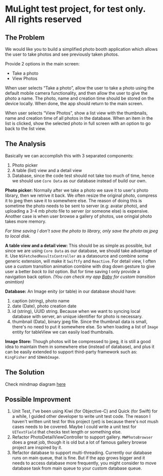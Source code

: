 #  MuLight test project, for test only. All rights reserved

## The Problem

We would like you to build a simplified photo booth application which allows the user to take photos and see previously taken photos.

Provide 2 options in the main screen:

- Take a photo
- View Photos

When user selects “Take a photo”, allow the user to take a photo using the default mobile camera functionality, and then allow the user to give the photo a name. The photo, name and creation time should be stored on the device locally. When done, the app should return to the main screen.

When user selects “View Photos”, show a list view with the thumbnails, name and creation time of all photos in the database. When an item in the list is clicked, show the selected photo in full screen with an option to go back to the list view.

## The Analysis

Basically we can accomplish this with 3 separated components: 
1. Photo picker
2. A table (list) view and a detail view
3. Database, since the code test should not take too much of time, hence we should use `Core Data` as our database instead of build our own. 

**Photo picker:**
Normally after we take a photo we save it to user's photo library, then we retrive it back. We often resize the original photo, compress it to jpeg then save it to somewhere else.
The reason of doing this is sometime the photo needs to be sent to server (e.g: avatar photo), and uploading a 3-4 mb photo file to server (or someone else) is expensive.
Another case is when user browse a gallery of photos, use oringial photo takes more memory.

*For time saving I don't save the photo to library, only save the photo as jpeg to local disk.*

**A table view and a detail view:**
This should be as simple as possible, but since we are using `Core Data` as our database, we should take advantage of it. Use `NSFetchedResultsController` as a datasource and combine some generic extension, will make it `Swiftfy` and `Reactive`.
For detail view, I often use a custom transition animation combine with drag down gesture to give user a better *back to list* option. But for time saving I only provide a navigation back option.
*(You can check my app [Baby](https://apps.apple.com/us/app/glow-baby-baby-toddler-log/id1077177456) for custom transition animtion)*

**Database:**
An Image enity (or table) in our database should have:
1. caption (string), photo name
2. date (Date), photo creation date
3. id (string), UUID string. Because when we want to syncing local database with server, an unique identifier for photo is necessary.
4. thumbnail (Data), binary jpeg file. Since the thumbnail data is small, there's no need to put it somewhere else. So when loading a list of `Image` entity for tableView we can easily load thumbnails.

**Image Store:**
Though photos will be compressed to jpeg, it is still a good idea to maintain them in somewhere else (instead of database), and plus it can be easily extended to support third-party framework such as: `KingFisher` and `SDWebImage`.

## The Solution

Check mindmap diagram [here](MuLightDiagram.pdf)

## Possible Improvment

1. Unit Test, I've been using Kiwi (for Objective-C) and Quick (for Swift) for a while, I guided other developer to write unit test code. The reason I haven't written unit test for this project (yet) is because there's not mush cases needs to be covered. Maybe I could write a unit test for `UITextField` that checks text length or something else.
2. Refactor PhotoDetailViewController to support gallery. `MWPhotoBrowser` does a great job, though it is old but a lot of famous gallery browse project are inspired by it.
3. Refactor database to support multi-threading. Currently our database runs on main queue, that is fine. But if the app grows bigger and it needs to access database more frequently, you might consider to move database task from main queue to your custom database queue.
